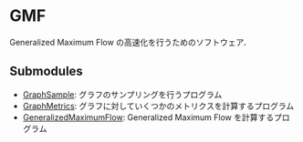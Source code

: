 # GMF

Generalized Maximum Flow の高速化を行うためのソフトウェア．


## Submodules

* [GraphSample](https://github.com/nojima/GMF/blob/master/Program/GraphSample):
  グラフのサンプリングを行うプログラム
* [GraphMetrics](https://github.com/nojima/GMF/tree/master/Program/GraphMetrics):
  グラフに対していくつかのメトリクスを計算するプログラム
* [GeneralizedMaximumFlow](https://github.com/nojima/GMF/tree/master/Program/GeneralizedMaximumFlow):
  Generalized Maximum Flow を計算するプログラム
